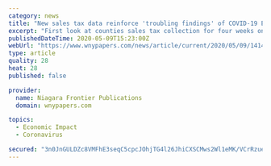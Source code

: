 ```yaml
---
category: news
title: "New sales tax data reinforce 'troubling findings' of COVID-19 Economic Impact Report"
excerpt: "First look at counties sales tax collection for four weeks on lock-down: statewide drop of 26%. By the New York State Association of Counties. The New York State Association of Co"
publishedDateTime: 2020-05-09T15:23:00Z
webUrl: "https://www.wnypapers.com/news/article/current/2020/05/09/141439/new-sales-tax-data-reinforce-troubling-findings-of-covid-19-economic-impact-report"
type: article
quality: 28
heat: 28
published: false

provider:
  name: Niagara Frontier Publications
  domain: wnypapers.com

topics:
  - Economic Impact
  - Coronavirus

secured: "3n0JnGULDZc8VMFhE3seqC5cpcJOhjTG4l26JhiCXSCMws2Wl1eMK/VCrRzueQQ8i28DqfZ3vn52cwjDn6RpS+sYFMs7sDwhtT5FqCQVs3/FQ2LYdq0VOY1FMWKUGK6ucYYnTc6zS9x4SSCFwpXcCzXR0G3Xy0yD8xnXY6pr6phXbLMd4T1zuiXhjrA5MDn0Pj9H81Qr4cbTokOQZAEfdWBSLZWua/FaOzEK2kzeo5ea7qBDcLG4wpJsyAfFnNkpOpvdUWLxt70Z67T8WPGGlsmlqQ82XEYy1Eze9ExewdgV39XlueMeXOVeNGR2nHu3;3oncuD/wBB3gz8b1AL92NA=="
---
```


